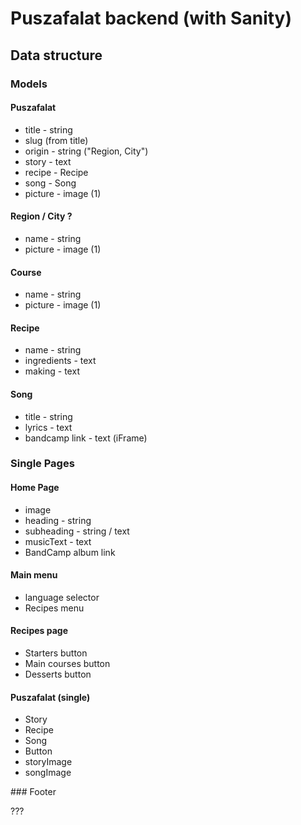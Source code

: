 # Puszafalat backend (with Sanity)

## Data structure

### Models

#### Puszafalat

- title - string
- slug (from title)
- origin - string ("Region, City")
- story - text
- recipe - Recipe
- song - Song
- picture - image (1)

#### Region / City ?

- name - string
- picture - image (1)

#### Course

- name - string
- picture - image (1)

#### Recipe

- name - string
- ingredients - text
- making - text

#### Song

- title - string
- lyrics - text
- bandcamp link - text (iFrame)

### Single Pages

#### Home Page

- image
- heading - string
- subheading - string / text
- musicText - text
- BandCamp album link

#### Main menu

- language selector
- Recipes menu

#### Recipes page

- Starters button
- Main courses button
- Desserts button

#### Puszafalat (single)

- Story
- Recipe
- Song
- Button
- storyImage
- songImage

### Footer

???
